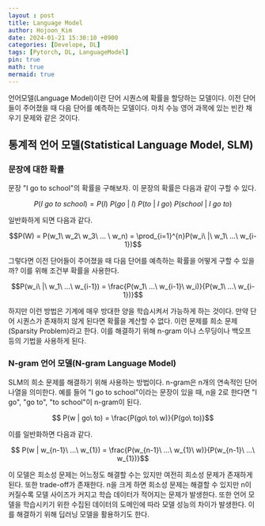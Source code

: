```yaml
---
layout : post
title: Language Model
author: Hojoon_Kim
date: 2024-01-21 15:30:10 +0900
categories: [Develope, DL]
tags: [Pytorch, DL, LanguageModel]
pin: true
math: true
mermaid: true
---
```

언어모델(Language Model)이란  단어 시퀀스에 확률을 할당하는 모델이다. 이전 단어들이 주어졌을 때 다음 단어를 예측하는 모델이다. 마치 수능 영어 과목에 있는 빈칸 채우기 문제와 같은 것이다.

## 통계적 언어 모델(Statistical Language Model, SLM)

### 문장에 대한 확률
문장 "I go to school"의 확률을 구해보자. 이 문장의 확률은 다음과 같이 구할 수 있다.

$$P(I\ go\ to\ school) = P(I)\ P(go\ |\ I)\ P(to\ |\ I\ go)\ P(school\ |\ I\ go\ to)$$

일반화하게 되면 다음과 같다.

$$P(W) = P(w_1\ w_2\ w_3\ ... \ w_n) = \prod_{i=1}^{n}P(w_i\ |\ w_1\ ...\ w_{i-1})$$

그렇다면 이전 단어들이 주어졌을 때 다음 단어를 예측하는 확률을 어떻게 구할 수 있을까? 이를 위해 조건부 확률을 사용한다.

$$P(w_i\ |\ w_1\ ...\ w_{i-1}) = \frac{P(w_1\ ...\ w_{i-1}\ w_i)}{P(w_1\ ...\ w_{i-1})}$$

하지만 이런 방법은 기계에 매우 방대한 양을 학습시켜서 가능하게 하는 것이다. 만약 단어 시퀀스가 존재하지 않게 된다면 확률을 계산할 수 없다. 이런 문제를 희소 문제(Sparsity Problem)라고 한다. 이를 해결하기 위해 n-gram 이나 스무딩이나 백오프 등의 기법을 사용하게 된다.

### N-gram 언어 모델(N-gram Language Model)
SLM의 희소 문제를 해결하기 위해 사용하는 방법이다. n-gram은 n개의 연속적인 단어 나열을 의미한다. 예를 들어 "I go to school"이라는 문장이 있을 때, n을 2로 한다면 "I go", "go to", "to school"이 n-gram이 된다. 

$$ P(w | go\ to) = \frac{P(go\ to\ w)}{P(go\ to)}$$

이를 일반화하면 다음과 같다.

$$ P(w | w_{n-1}\ ...\ w_{1}) = \frac{P(w_{n-1}\ ...\ w_{1}\ w)}{P(w_{n-1}\ ...\ w_{1})}$$

이 모델은 희소성 문제는 어느정도 해결할 수는 있지만 여전히 희소성 문제가 존재하게 된다. 또한 trade-off가 존재한다. n을 크게 하면 희소성 문제는 해결할 수 있지만 n이 커질수록 모델 사이즈가 커지고 학습 데이터가 적어지는 문제가 발생한다. 또한 언어 모델을 학습시키기 위한 수집된 데이터의 도메인에 따라 모델 성능의 차이가 발생한다. 이를 해결하기 위해 딥러닝 모델을 활용하기도 한다.




